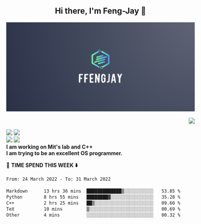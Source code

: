 <h2 align="center"> Hi there, I'm Feng-Jay 👋 </h2>  

![](https://github.com/Feng-Jay/DataStruct/blob/master/Image/1.png)  

<img align="right" src="https://github-readme-stats.vercel.app/api?username=Feng-Jay&show_icons=true&icon_color=CE1D2D&text_color=718096&bg_color=ffffff&hide_title=true" />


&emsp;

![](https://visitor-badge.glitch.me/badge?page_id=Feng-Jay.readme)
![](https://img.shields.io/badge/Concentrate-Cpp-blue)  
![](https://img.shields.io/badge/Rust-primer-orange)
![](https://img.shields.io/badge/Target-OS-9cf)  
**I am working on Mit's lab and C++**  
**I am trying to be an excellent OS programmer.**  


📘 **TIME SPEND THIS WEEK ⬇️**
<!--START_SECTION:waka-->

```text
From: 24 March 2022 - To: 31 March 2022

Markdown      13 hrs 36 mins  █████████████▒░░░░░░░░░░░   53.85 %
Python        8 hrs 55 mins   ████████▓░░░░░░░░░░░░░░░░   35.28 %
C++           2 hrs 25 mins   ██▒░░░░░░░░░░░░░░░░░░░░░░   09.60 %
TeX           10 mins         ▒░░░░░░░░░░░░░░░░░░░░░░░░   00.69 %
Other         4 mins          ░░░░░░░░░░░░░░░░░░░░░░░░░   00.32 %
```

<!--END_SECTION:waka-->
